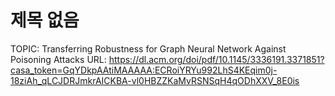 # 제목 없음

TOPIC: Transferring Robustness for Graph Neural Network Against
Poisoning Attacks
URL: https://dl.acm.org/doi/pdf/10.1145/3336191.3371851?casa_token=GqYDkpAAtiMAAAAA:ECRoiYRYu992LhS4KEqim0j-18ziAh_qLCJDRJmkrAICKBA-vl0HBZZKaMvRSNSqH4qODhXXV_8E0is